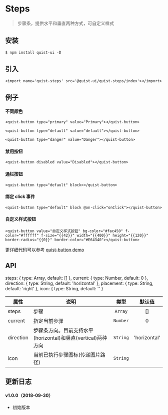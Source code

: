# Steps

> 步骤条，提供水平和垂直两种方式，可自定义样式


## 安装

```
$ npm install quist-ui -D
```

## 引入
```js{4}
<import name='quist-steps' src='@quist-ui/quist-steps/index'></import>
```

## 例子

#### 不同颜色

```js{4}
<quist-button type="primary" value="Primary"></quist-button>

<quist-button type="default" value="default"></quist-button>

<quist-button type="danger" value="Danger"></quist-button>
```

#### 禁用按钮

```js{4}
<quist-button disabled value="Disabled"></quist-button>
```

#### 通栏按钮

```js{4}
<quist-button type="default" block></quist-button>
```

#### 绑定 click 事件

```js{4}
<quist-button type="default" block @on-click="onClick"></quist-button>
```

#### 自定义样式按钮

```js{4}
<quist-button value="自定义样式按钮" bg-color="#fac450" f-color="#ffffff" f-size="{{42}}" width="{{400}}" height="{{120}}" border-radius="{{0}}" border-color="#E64340"></quist-button>
```

更详细代码可以参考 [quist-button demo](https://github.com/JDsecretFE/quist-ui/tree/master/src/Button/index.ux)

## API 


steps: {
        type: Array,
        default: []
      },
      current: {
        type: Number,
        default: 0
      },
      direction: {
        type: String,
        default: 'horizontal'
      },
      placement: {
        type: String,
        default: 'right'
      },
      icon: {
        type: String,
        default: ''
      }


| 属性 | 说明 | 类型 | 默认值 |
|-------------|------------|:--------:|:-----:|
| steps | 步骤 | `Array` | [] |
| current | 指定当前步骤 | `Number` | 0 |
| direction | 步骤条方向。目前支持水平(horizontal)和竖直(vertical)两种方向 | `String` | 'horizontal' |
| icon | 当前已执行步骤图标(传递图片路径) | `String` |  |


## 更新日志

#### v1.0.0（2018-09-30）
* 初始版本
